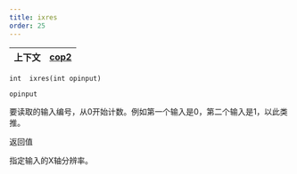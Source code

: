 ```yaml
---
title: ixres
order: 25
---
```

| 上下文 | [cop2](../contexts/cop2.html) |
| --- | --- |

`int  ixres(int opinput)`

`opinput`

要读取的输入编号，从0开始计数。例如第一个输入是0，第二个输入是1，以此类推。

返回值

指定输入的X轴分辨率。